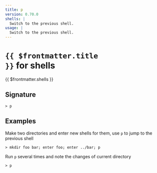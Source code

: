 ```yaml
---
title: p
version: 0.70.0
shells: |
  Switch to the previous shell.
usage: |
  Switch to the previous shell.
---
```


# <code>{{ $frontmatter.title }}</code> for shells

<div class='command-title'>{{ $frontmatter.shells }}</div>

## Signature

```> p ```

## Examples

Make two directories and enter new shells for them, use `p` to jump to the previous shell
```shell
> mkdir foo bar; enter foo; enter ../bar; p
```

Run `p` several times and note the changes of current directory
```shell
> p
```
